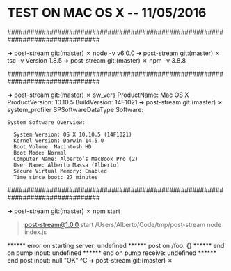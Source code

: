 # TEST ON MAC OS X -- 11/05/2016

################################################################################

➜  post-stream git:(master) ✗ node -v
v6.0.0
➜  post-stream git:(master) ✗ tsc -v
Version 1.8.5
➜  post-stream git:(master) ✗ npm -v
3.8.8


################################################################################


➜  post-stream git:(master) ✗ sw_vers
ProductName:	Mac OS X
ProductVersion:	10.10.5
BuildVersion:	14F1021
➜  post-stream git:(master) ✗ system_profiler SPSoftwareDataType
Software:

    System Software Overview:

      System Version: OS X 10.10.5 (14F1021)
      Kernel Version: Darwin 14.5.0
      Boot Volume: Macintosh HD
      Boot Mode: Normal
      Computer Name: Alberto’s MacBook Pro (2)
      User Name: Alberto Massa (Alberto)
      Secure Virtual Memory: Enabled
      Time since boot: 27 minutes


################################################################################


➜  post-stream git:(master) ✗ npm start

> post-stream@1.0.0 start /Users/Alberto/Code/tmp/post-stream
> node index.js

****** error on starting server: undefined
****** post on /foo:  {}
****** end on pump input: undefined
****** end on pump receive:  undefined
****** end post input: null "OK"
^C
➜  post-stream git:(master) ✗

